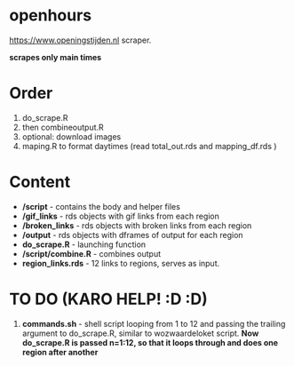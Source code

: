 # openhours
https://www.openingstijden.nl scraper.

**scrapes only main times**

# Order

1. do_scrape.R
2. then combineoutput.R
3. optional: download images
4. maping.R to format daytimes (read total_out.rds and mapping_df.rds )

# Content 

* **/script** - contains the body and helper files
* **/gif_links** - rds objects with gif links from each region
* **/broken_links** - rds objects with broken links from each region
* **/output** - rds objects with dframes of output for each region
* **do_scrape.R** - launching function
* **/script/combine.R** - combines output
* **region_links.rds** - 12 links to regions, serves as input.

# TO DO (KARO HELP! :D :D)

1. **commands.sh** - shell script looping from 1 to 12 and passing the trailing argument to do_scrape.R, similar to wozwaardeloket script. **Now do_scrape.R is passed n=1:12, so that it loops through and does one region after another** 
